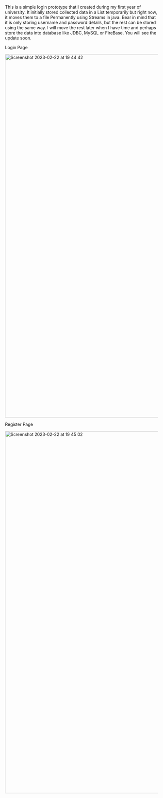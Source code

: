 This is a simple login prototype that I created during my first year of university.
It initially stored collected data in a List temporarily but right now, it moves them to a file Permanently using Streams in java. Bear in mind that it is only storing username and password details, but the rest can be stored using the same way. I will move the rest later when I have time and perhaps store the data into database like JDBC, MySQL or FireBase. You will see the update soon.

Login Page

<img width="1196" alt="Screenshot 2023-02-22 at 19 44 42" src="https://user-images.githubusercontent.com/57866950/220741927-fd73ffa3-0ab2-4404-aba2-039bf13f3fb1.png">



Register Page

<img width="1192" alt="Screenshot 2023-02-22 at 19 45 02" src="https://user-images.githubusercontent.com/57866950/220741979-c86eb204-c904-4fbe-b67e-2ddc33d9c547.png">
